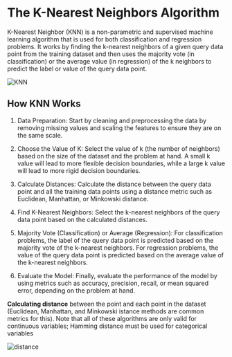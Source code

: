 #  The K-Nearest Neighbors Algorithm

K-Nearest Neighbor (KNN) is a non-parametric and supervised machine learning algorithm that is used for both classification and regression problems. It works by finding the k-nearest neighbors of a given query data point from the training dataset and then uses the majority vote (in classification) or the average value (in regression) of the k neighbors to predict the label or value of the query data point.


![KNN](https://intuitivetutorial.com/wp-content/uploads/2023/04/knn-1.png)


## How KNN Works

1.  Data Preparation: Start by cleaning and preprocessing the data by removing missing values and scaling the features to ensure they are on the same scale.

2.  Choose the Value of K: Select the value of k (the number of neighbors) based on the size of the dataset and the problem at hand. A small k value will lead to more flexible decision boundaries, while a large k value will lead to more rigid decision boundaries.

3.  Calculate Distances: Calculate the distance between the query data point and all the training data points using a distance metric such as Euclidean, Manhattan, or Minkowski distance.

4.  Find K-Nearest Neighbors: Select the k-nearest neighbors of the query data point based on the calculated distances.

5.  Majority Vote (Classification) or Average (Regression): For classification problems, the label of the query data point is predicted based on the majority vote of the k-nearest neighbors. For regression problems, the value of the query data point is predicted based on the average value of the k-nearest neighbors.

6.  Evaluate the Model: Finally, evaluate the performance of the model by using metrics such as accuracy, precision, recall, or mean squared error, depending on the problem at hand.

**Calculating distance** between the point and each point in the dataset (Euclidean, Manhattan, and Minkowski istance methods are common metrics for this). Note that all of these algorithms are only valid for continuous variables; Hamming distance must be used for categorical variables

![distance](https://miro.medium.com/v2/resize:fit:640/format:webp/1*10Ax3s9vQzPPYeTTVhlQKg.png)


